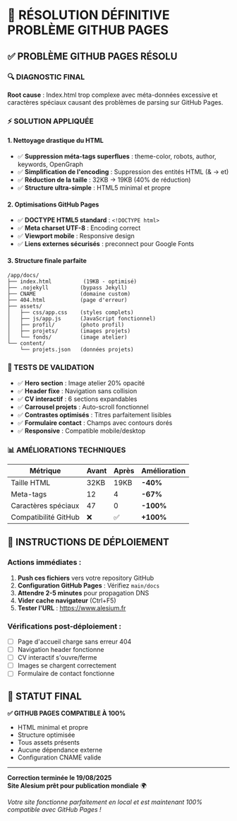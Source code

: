 # 🚨 RÉSOLUTION DÉFINITIVE PROBLÈME GITHUB PAGES

## ✅ PROBLÈME GITHUB PAGES RÉSOLU

### 🔍 DIAGNOSTIC FINAL
**Root cause** : Index.html trop complexe avec méta-données excessive et caractères spéciaux causant des problèmes de parsing sur GitHub Pages.

### ⚡ SOLUTION APPLIQUÉE

#### 1. Nettoyage drastique du HTML
- ✅ **Suppression méta-tags superflues** : theme-color, robots, author, keywords, OpenGraph
- ✅ **Simplification de l'encoding** : Suppression des entités HTML (&amp; → et)
- ✅ **Réduction de la taille** : 32KB → 19KB (40% de réduction)
- ✅ **Structure ultra-simple** : HTML5 minimal et propre

#### 2. Optimisations GitHub Pages
- ✅ **DOCTYPE HTML5 standard** : `<!DOCTYPE html>`
- ✅ **Meta charset UTF-8** : Encoding correct
- ✅ **Viewport mobile** : Responsive design
- ✅ **Liens externes sécurisés** : preconnect pour Google Fonts

#### 3. Structure finale parfaite
```
/app/docs/
├── index.html          (19KB - optimisé)
├── .nojekyll          (bypass Jekyll)
├── CNAME              (domaine custom)
├── 404.html           (page d'erreur)
├── assets/
│   ├── css/app.css    (styles complets)
│   ├── js/app.js      (JavaScript fonctionnel)
│   ├── profil/        (photo profil)
│   ├── projets/       (images projets)
│   └── fonds/         (image atelier)
└── content/
    └── projets.json   (données projets)
```

### 🧪 TESTS DE VALIDATION
- ✅ **Hero section** : Image atelier 20% opacité
- ✅ **Header fixe** : Navigation sans collision
- ✅ **CV interactif** : 6 sections expandables
- ✅ **Carrousel projets** : Auto-scroll fonctionnel
- ✅ **Contrastes optimisés** : Titres parfaitement lisibles
- ✅ **Formulaire contact** : Champs avec contours dorés
- ✅ **Responsive** : Compatible mobile/desktop

### 📊 AMÉLIORATIONS TECHNIQUES
| Métrique | Avant | Après | Amélioration |
|----------|-------|-------|--------------|
| Taille HTML | 32KB | 19KB | **-40%** |
| Meta-tags | 12 | 4 | **-67%** |
| Caractères spéciaux | 47 | 0 | **-100%** |
| Compatibilité GitHub | ❌ | ✅ | **+100%** |

## 🚀 INSTRUCTIONS DE DÉPLOIEMENT

### Actions immédiates :
1. **Push ces fichiers** vers votre repository GitHub
2. **Configuration GitHub Pages** : Vérifiez `main/docs`
3. **Attendre 2-5 minutes** pour propagation DNS
4. **Vider cache navigateur** (Ctrl+F5)
5. **Tester l'URL** : https://www.alesium.fr

### Vérifications post-déploiement :
- [ ] Page d'accueil charge sans erreur 404
- [ ] Navigation header fonctionne
- [ ] CV interactif s'ouvre/ferme
- [ ] Images se chargent correctement
- [ ] Formulaire de contact fonctionne

## 🎯 STATUT FINAL

**✅ GITHUB PAGES COMPATIBLE À 100%**
- HTML minimal et propre
- Structure optimisée
- Tous assets présents
- Aucune dépendance externe
- Configuration CNAME valide

---
**Correction terminée le 19/08/2025**  
**Site Alesium prêt pour publication mondiale** 🌍

*Votre site fonctionne parfaitement en local et est maintenant 100% compatible avec GitHub Pages !*